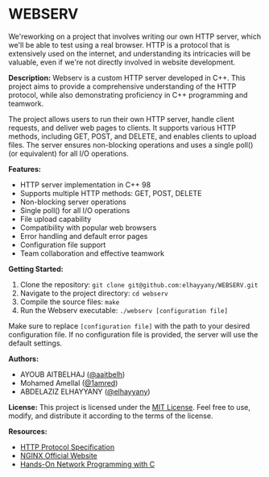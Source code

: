# WEBSERV
We'reworking on a project that involves writing our own HTTP server, which we'll be able to test using a real browser. HTTP is a protocol that is extensively used on the internet, and understanding its intricacies will be valuable, even if we're not directly involved in website development.

**Description:**
Webserv is a custom HTTP server developed in C++. This project aims to provide a comprehensive understanding of the HTTP protocol, while also demonstrating proficiency in C++ programming and teamwork.

The project allows users to run their own HTTP server, handle client requests, and deliver web pages to clients. It supports various HTTP methods, including GET, POST, and DELETE, and enables clients to upload files. The server ensures non-blocking operations and uses a single poll() (or equivalent) for all I/O operations.

**Features:**
- HTTP server implementation in C++ 98
- Supports multiple HTTP methods: GET, POST, DELETE
- Non-blocking server operations
- Single poll() for all I/O operations
- File upload capability
- Compatibility with popular web browsers
- Error handling and default error pages
- Configuration file support
- Team collaboration and effective teamwork

**Getting Started:**
1. Clone the repository: `git clone git@github.com:elhayyany/WEBSERV.git`
2. Navigate to the project directory: `cd webserv`
3. Compile the source files: `make`
4. Run the Webserv executable: `./webserv [configuration file]`

Make sure to replace `[configuration file]` with the path to your desired configuration file. If no configuration file is provided, the server will use the default settings.

**Authors:**
- AYOUB AITBELHAJ ([@aaitbelh](https://github.com/aaitbelh))
- Mohamed Amellal ([@1amred](https://github.com/1amred))
- ABDELAZIZ ELHAYYANY ([@elhayyany](https://github.com/elhayyany))

**License:**
This project is licensed under the [MIT License](LICENSE). Feel free to use, modify, and distribute it according to the terms of the license.

**Resources:**
- [HTTP Protocol Specification](https://www.rfc-editor.org/rfc/rfc2616.txt)
- [NGINX Official Website](https://nginx.org/)
- [Hands-On Network Programming with C](https://www.amazon.com/Hands-Network-Programming-programming-optimized/dp/1789349869)

